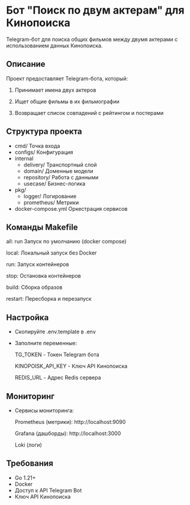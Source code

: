 # Бот "Поиск по двум актерам" для Кинопоиска

Telegram-бот для поиска общих фильмов между двумя актерами с использованием данных Кинопоиска.

## Описание
Проект предоставляет Telegram-бота, который:

1. Принимает имена двух актеров

2. Ищет общие фильмы в их фильмографии

3. Возвращает список совпадений с рейтингом и постерами

## Структура проекта

* cmd/ Точка входа
* configs/  Конфигурация
* internal
  * delivery/  Транспортный слой
  * domain/  Доменные модели
  * repository/  Работа с данными
  * usecase/  Бизнес-логика
* pkg/ 
  * logger/  Логирование
  * prometheus/  Метрики
* docker-compose.yml  Оркестрация сервисов
## Команды Makefile

all: run        Запуск по умолчанию (docker compose)

local:          Локальный запуск без Docker

run:            Запуск контейнеров

stop:           Остановка контейнеров

build:          Сборка образов

restart:             Пересборка и перезапуск

## Настройка
* Скопируйте .env.template в .env

* Заполните переменные:

    TG_TOKEN - Токен Telegram бота

    KINOPOISK_API_KEY - Ключ API Кинопоиска

    REDIS_URL - Адрес Redis сервера
## Мониторинг
  * Сервисы мониторинга:

    Prometheus (метрики): http://localhost:9090

    Grafana (дашборды): http://localhost:3000

    Loki (логи)
##  Требования
* Go 1.21+
* Docker
* Доступ к API Telegram Bot
* Ключ API Кинопоиска

